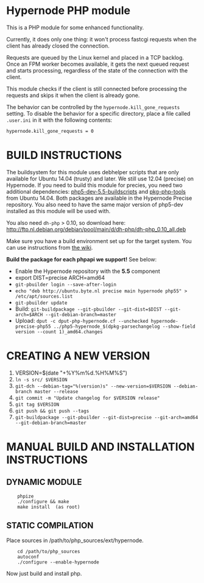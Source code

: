 Hypernode PHP module
====================

This is a PHP module for some enhanced functionality.

Currently, it does only one thing: it won't process fastcgi requests
when the client has already closed the connection.

Requests are queued by the Linux kernel and placed in a TCP backlog.
Once an FPM worker becomes available, it gets the next queued request
and starts processing, regardless of the state of the connection with
the client.

This module checks if the client is still connected before processing
the requests and skips it when the client is already gone.

The behavior can be controlled by the `hypernode.kill_gone_requests`
setting. To disable the behavior for a specific directory, place a file
called `.user.ini` in it with the following contents:

```
hypernode.kill_gone_requests = 0
```


# BUILD INSTRUCTIONS
The buildsystem for this module uses debhelper scripts that are only available for Ubuntu 14.04 (trusty) and later. We still use 12.04 (precise) on Hypernode. If you need to build this module for precies, you need two additional dependencies: [php5-dev-5.5-buildscripts](https://github.com/ByteInternet/php5-dev-5.5-buildscripts) and [pkg-php-tools](http://packages.ubuntu.com/trusty/pkg-php-tools) from Ubuntu 14.04. Both packages are available in the Hypernode Precise repository. You also need to have the same major version of php5-dev installed as this module will be used with.

You also need `dh-php` > 0.10, so download here: http://ftp.nl.debian.org/debian/pool/main/d/dh-php/dh-php_0.10_all.deb

Make sure you have a build environment set up for the target system. You can use instructions from [the wiki](https://wiki.byte.nl/mediawiki/Git-buildpackage_%28handmatig%29#Pbuilder_omgeving_voor_ubuntu_precise_.2812.04_LTS.29_maken_.28op_Debian_of_op_Ubuntu.29).

**Build the package for each phpapi we support!** See below:

 * Enable the Hypernode repository with the **5.5** component
  * export DIST=precise ARCH=amd64
  * `git-pbuilder login --save-after-login`
  * `echo "deb http://ubuntu.byte.nl precise main hypernode php55" > /etc/apt/sources.list`
  * `git-pbuilder update`
 * Build: `git-buildpackage --git-pbuilder --git-dist=$DIST --git-arch=$ARCH --git-debian-branch=master`
 * Upload: `dput -c dput-php-hypernode.cf --unchecked hypernode-precise-php55 ../php5-hypernode_$(dpkg-parsechangelog --show-field version --count 1)_amd64.changes`


CREATING A NEW VERSION
======================
1. VERSION=$(date "+%Y%m%d.%H%M%S")
1. `ln -s src/ $VERSION`
1. `git-dch --debian-tag="%(version)s" --new-version=$VERSION --debian-branch master --release`
1. `git commit -m "Update changelog for $VERSION release"`
1. `git tag $VERSION`
1. `git push && git push --tags`
1. `git-buildpackage --git-pbuilder --git-dist=precise --git-arch=amd64 --git-debian-branch=master`


MANUAL BUILD AND INSTALLATION INSTRUCTIONS
==========================================

DYNAMIC MODULE
--------------

        phpize
        ./configure && make
        make install  (as root)


STATIC COMPILATION
------------------

Place sources in /path/to/php_sources/ext/hypernode.

        cd /path/to/php_sources
        autoconf
        ./configure --enable-hypernode

Now just build and install php.

